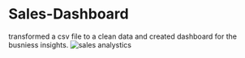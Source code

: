 # Sales-Dashboard

transformed a csv file to a clean data and created dashboard for the busniess insights.
![sales analystics](https://github.com/Vivprime/Sales-Dashboard/assets/121534834/8aae7b06-3484-4679-aca2-914ccaeb16cb)
